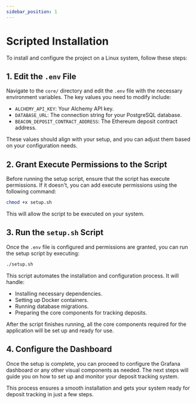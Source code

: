 ```yaml
---
sidebar_position: 1
---
```


# Scripted Installation

To install and configure the project on a Linux system, follow these steps:

## 1. Edit the `.env` File

Navigate to the `core/` directory and edit the `.env` file with the necessary environment variables. The key values you need to modify include:

- `ALCHEMY_API_KEY`: Your Alchemy API key.
- `DATABASE_URL`: The connection string for your PostgreSQL database.
- `BEACON_DEPOSIT_CONTRACT_ADDRESS`: The Ethereum deposit contract address.

These values should align with your setup, and you can adjust them based on your configuration needs.

## 2. Grant Execute Permissions to the Script

Before running the setup script, ensure that the script has execute permissions. If it doesn't, you can add execute permissions using the following command:

```bash
chmod +x setup.sh
```

This will allow the script to be executed on your system.

## 3. Run the `setup.sh` Script

Once the `.env` file is configured and permissions are granted, you can run the setup script by executing:

```bash
./setup.sh
```

This script automates the installation and configuration process. It will handle:

- Installing necessary dependencies.
- Setting up Docker containers.
- Running database migrations.
- Preparing the core components for tracking deposits.

After the script finishes running, all the core components required for the application will be set up and ready for use.

## 4. Configure the Dashboard

Once the setup is complete, you can proceed to configure the Grafana dashboard or any other visual components as needed. The next steps will guide you on how to set up and monitor your deposit tracking system.

This process ensures a smooth installation and gets your system ready for deposit tracking in just a few steps.